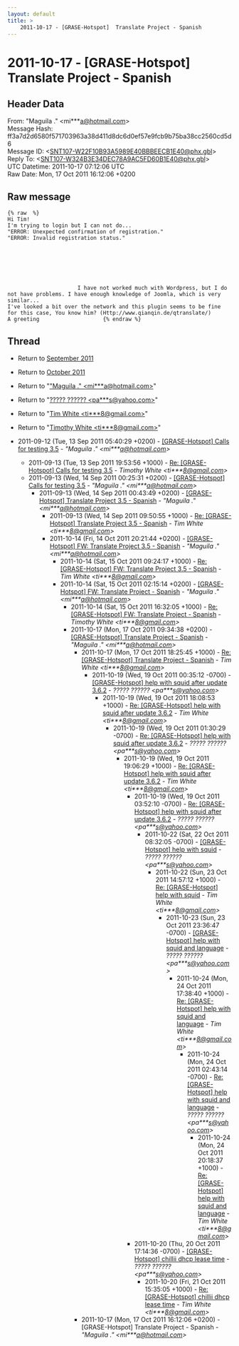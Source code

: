 ```yaml
---
layout: default
title: >
    2011-10-17 - [GRASE-Hotspot]  Translate Project - Spanish
---
```


# 2011-10-17 - [GRASE-Hotspot]  Translate Project - Spanish

## Header Data

From: "Maguila ." \<mi***a@hotmail.com\><br>
Message Hash: ff3a7d2d6580f571703963a38d411d8dc6d0ef57e9fcb9b75ba38cc2560cd5d6<br>
Message ID: \<SNT107-W22F10B93A5989E40BBBEECB1E40@phx.gbl\><br>
Reply To: \<SNT107-W324B3E34DEC78A9AC5FD60B1E40@phx.gbl\><br>
UTC Datetime: 2011-10-17 07:12:06 UTC<br>
Raw Date: Mon, 17 Oct 2011 16:12:06 +0200<br>

## Raw message

```
{% raw  %}
Hi Tim!
I'm trying to login but I can not do...
"ERROR: Unexpected confirmation of registration."
"ERROR: Invalid registration status."







 		 	   		  I have not worked much with Wordpress, but I do not have problems. I have enough knowledge of Joomla, which is very similar...
I've looked a bit over the network and this plugin seems to be fine for this case, You know him? (Http://www.qianqin.de/qtranslate/)
A greeting 		 	   		  {% endraw %}
```

## Thread

+ Return to [September 2011](/archive/2011/09)
+ Return to [October 2011](/archive/2011/10)

+ Return to "["Maguila ." <mi***a<span>@</span>hotmail.com>](/authors/mi___a_at_hotmail_com)"
+ Return to "[????? ?????? <pa***s<span>@</span>yahoo.com>](/authors/pa___s_at_yahoo_com)"
+ Return to "[Tim White <ti***8<span>@</span>gmail.com>](/authors/ti___8_at_gmail_com)"
+ Return to "[Timothy White <ti***8<span>@</span>gmail.com>](/authors/ti___8_at_gmail_com)"

+ 2011-09-12 (Tue, 13 Sep 2011 05:40:29 +0200) - [[GRASE-Hotspot]  Calls for testing 3.5](/archive/2011/09/52c85867cb56f0732754e6b2841d213f349fe1229ffbbe943c3d94a24cfe5c08) - _"Maguila ." \<mi***a@hotmail.com\>_
  + 2011-09-13 (Tue, 13 Sep 2011 19:53:56 +1000) - [Re: [GRASE-Hotspot] Calls for testing 3.5](/archive/2011/09/66ab1e4e34a1750cb5d2375b89ed7d1fdf650fab741ec477f384b81b02463aa6) - _Timothy White \<ti***8@gmail.com\>_
  + 2011-09-13 (Wed, 14 Sep 2011 00:25:31 +0200) - [[GRASE-Hotspot]  Calls for testing 3.5](/archive/2011/09/eb58a366f6b5daa4e1e5876d2df3117f746d0200f78b2475e6d7393ef7c840e3) - _"Maguila ." \<mi***a@hotmail.com\>_
    + 2011-09-13 (Wed, 14 Sep 2011 00:43:49 +0200) - [[GRASE-Hotspot]  Translate Project 3.5 - Spanish](/archive/2011/09/f7e6b1cea7072d33890a2aa2076eef95b54115435a5d5f7ef01f7cec6ca1c928) - _"Maguila ." \<mi***a@hotmail.com\>_
      + 2011-09-13 (Wed, 14 Sep 2011 09:50:55 +1000) - [Re: [GRASE-Hotspot] Translate Project 3.5 - Spanish](/archive/2011/09/7f456a32432da3d6f131353598bdb1c03ba2d3dc2670d2344760b9e3a139c5bd) - _Tim White \<ti***8@gmail.com\>_
      + 2011-10-14 (Fri, 14 Oct 2011 20:21:44 +0200) - [[GRASE-Hotspot] FW:  Translate Project 3.5 - Spanish](/archive/2011/10/cdcdea473e8169a850ee4ddbb69ce84cfd6da9ea4b170d05b2321a60bf86a94c) - _"Maguila ." \<mi***a@hotmail.com\>_
        + 2011-10-14 (Sat, 15 Oct 2011 09:24:17 +1000) - [Re: [GRASE-Hotspot] FW:  Translate Project 3.5 - Spanish](/archive/2011/10/9300d66a845304262734b40ece233ee23a673463c7e9e722f00cc3fd726e5cdf) - _Tim White \<ti***8@gmail.com\>_
        + 2011-10-14 (Sat, 15 Oct 2011 02:15:14 +0200) - [[GRASE-Hotspot] FW:  Translate Project - Spanish](/archive/2011/10/9617ed61492950515df3078e4c3144f60e18fe8d64f80cc43094c79a42c2ff3c) - _"Maguila ." \<mi***a@hotmail.com\>_
          + 2011-10-14 (Sat, 15 Oct 2011 16:32:05 +1000) - [Re: [GRASE-Hotspot] FW: Translate Project - Spanish](/archive/2011/10/70feaa18e291a87598fe55054b3f484b732a9283e641e100f5af3665f1dcbea1) - _Timothy White \<ti***8@gmail.com\>_
          + 2011-10-17 (Mon, 17 Oct 2011 09:34:38 +0200) - [[GRASE-Hotspot]  Translate Project - Spanish](/archive/2011/10/82daff6161f9b06eb18e83bdd73f95eb828ce5ecb8ae1dc167cf1472bcad43ae) - _"Maguila ." \<mi***a@hotmail.com\>_
            + 2011-10-17 (Mon, 17 Oct 2011 18:25:45 +1000) - [Re: [GRASE-Hotspot] Translate Project - Spanish](/archive/2011/10/595986344893355bd5a09bd2d418d38cc8f16bed457cb3b6beb2c5b2c53ec79d) - _Tim White \<ti***8@gmail.com\>_
              + 2011-10-19 (Wed, 19 Oct 2011 00:35:12 -0700) - [[GRASE-Hotspot] help with squid after update 3.6.2](/archive/2011/10/f33242dfd03301aacfdb6b1e0a83d4575b6330866214526f53b9fd42fb0570dd) - _????? ?????? \<pa***s@yahoo.com\>_
                + 2011-10-19 (Wed, 19 Oct 2011 18:08:53 +1000) - [Re: [GRASE-Hotspot] help with squid after update 3.6.2](/archive/2011/10/5bbe0c6a87685cb9a3815c00156ce0507670755effb3efdb988e69379ad82b39) - _Tim White \<ti***8@gmail.com\>_
                  + 2011-10-19 (Wed, 19 Oct 2011 01:30:29 -0700) - [Re: [GRASE-Hotspot] help with squid after update 3.6.2](/archive/2011/10/f2fb0f65bf7553b41d191d7b051acd26e5c3a72f4c63f752de0b6b3fb999f85b) - _????? ?????? \<pa***s@yahoo.com\>_
                    + 2011-10-19 (Wed, 19 Oct 2011 19:06:29 +1000) - [Re: [GRASE-Hotspot] help with squid after update 3.6.2](/archive/2011/10/5309ed1712b382c6d2560439f026dd854be7ebd5be0c7a55d4bdf039ccf8505a) - _Tim White \<ti***8@gmail.com\>_
                      + 2011-10-19 (Wed, 19 Oct 2011 03:52:10 -0700) - [Re: [GRASE-Hotspot] help with squid after update 3.6.2](/archive/2011/10/38959adcf664e1c32f375fc901dfae7302ead48e6b1001bd4e248fd173bba498) - _????? ?????? \<pa***s@yahoo.com\>_
                        + 2011-10-22 (Sat, 22 Oct 2011 08:32:05 -0700) - [[GRASE-Hotspot] help with squid](/archive/2011/10/a9c52860e194d441b78ae6b5cbd136af115779256c9a03d4672a3544ebabe8bd) - _????? ?????? \<pa***s@yahoo.com\>_
                          + 2011-10-22 (Sun, 23 Oct 2011 14:57:12 +1000) - [Re: [GRASE-Hotspot] help with squid](/archive/2011/10/340d3b5990e44f05685b5af0aa9f165dbed7654ac3a893347a04de12d3bc3917) - _Tim White \<ti***8@gmail.com\>_
                            + 2011-10-23 (Sun, 23 Oct 2011 23:36:47 -0700) - [[GRASE-Hotspot] help with squid and language](/archive/2011/10/1f4e23dfada1d4d1d0101ba47da63b9efa3fcda9b3667a38cae8ba6f3ac8b417) - _????? ?????? \<pa***s@yahoo.com\>_
                              + 2011-10-24 (Mon, 24 Oct 2011 17:38:40 +1000) - [Re: [GRASE-Hotspot] help with squid and language](/archive/2011/10/45b6b60fdafa067c37306bccf25adef1cb27932c9022e0942e458bc6b13e98e4) - _Tim White \<ti***8@gmail.com\>_
                                + 2011-10-24 (Mon, 24 Oct 2011 02:43:14 -0700) - [Re: [GRASE-Hotspot] help with squid and language](/archive/2011/10/d44033a7fec4ecb65113a34ded2904b539e2903bf00401cbcc6a57e67c1b6263) - _????? ?????? \<pa***s@yahoo.com\>_
                                  + 2011-10-24 (Mon, 24 Oct 2011 20:18:37 +1000) - [Re: [GRASE-Hotspot] help with squid and language](/archive/2011/10/3e2771f490f48d1c248b1383bf91fc9e0f7c6b5944e109a875a48045f947710c) - _Tim White \<ti***8@gmail.com\>_
                      + 2011-10-20 (Thu, 20 Oct 2011 17:14:36 -0700) - [[GRASE-Hotspot] chillii dhcp lease time](/archive/2011/10/2c84637503d3f2de80b5a797497b110e27d756f1c50600e5b376929752e11166) - _????? ?????? \<pa***s@yahoo.com\>_
                        + 2011-10-20 (Fri, 21 Oct 2011 15:35:05 +1000) - [Re: [GRASE-Hotspot] chillii dhcp lease time](/archive/2011/10/44df823cc6787c59390a9d9dea7183f8cca517437b8fb6d4fead99282b620d55) - _Tim White \<ti***8@gmail.com\>_
            + 2011-10-17 (Mon, 17 Oct 2011 16:12:06 +0200) - [GRASE-Hotspot]  Translate Project - Spanish - _"Maguila ." \<mi***a@hotmail.com\>_

